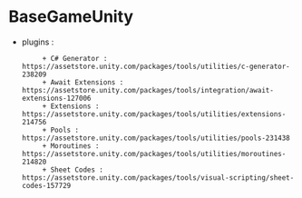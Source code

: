 # BaseGameUnity

  -  plugins :

              + C# Generator : https://assetstore.unity.com/packages/tools/utilities/c-generator-238209
              + Await Extensions : https://assetstore.unity.com/packages/tools/integration/await-extensions-127006
              + Extensions : https://assetstore.unity.com/packages/tools/utilities/extensions-214756
              + Pools : https://assetstore.unity.com/packages/tools/utilities/pools-231438
              + Moroutines : https://assetstore.unity.com/packages/tools/utilities/moroutines-214820
              + Sheet Codes : https://assetstore.unity.com/packages/tools/visual-scripting/sheet-codes-157729
